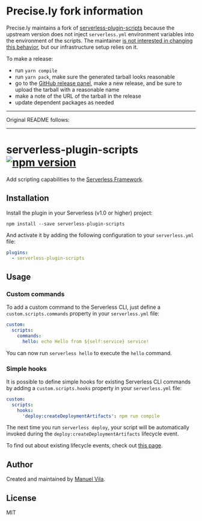 # Precise.ly fork information

Precise.ly maintains a fork of [serverless-plugin-scripts](https://github.com/mvila/serverless-plugin-scripts) because the upstream version does not inject `serverless.yml` environment variables into the environment of the scripts. The maintainer [is not interested in changing this behavior](https://github.com/mvila/serverless-plugin-scripts/pull/6), but our infrastructure setup relies on it.

To make a release:
- run `yarn compile`
- run `yarn pack`, make sure the generated tarball looks reasonable
- go to the [GitHub release panel](https://github.com/precisely/serverless-plugin-scripts/releases), make a new release, and be sure to upload the tarball with a reasonable name
- make a note of the URL of the tarball in the release
- update dependent packages as needed

---

Original README follows:

---

# serverless-plugin-scripts [![npm version](https://img.shields.io/npm/v/serverless-plugin-scripts.svg)](https://www.npmjs.com/package/serverless-plugin-scripts)

Add scripting capabilities to the [Serverless Framework](https://serverless.com/framework/).

## Installation

Install the plugin in your Serverless (v1.0 or higher) project:

```
npm install --save serverless-plugin-scripts
```

And activate it by adding the following configuration to your `serverless.yml` file:

```yaml
plugins:
  - serverless-plugin-scripts
```

## Usage

### Custom commands

To add a custom command to the Serverless CLI, just define a `custom.scripts.commands` property in your `serverless.yml` file:

```yaml
custom:
  scripts:
    commands:
      hello: echo Hello from ${self:service} service!
```

You can now run `serverless hello` to execute the `hello` command.

### Simple hooks

It is possible to define simple hooks for existing Serverless CLI commands by adding a `custom.scripts.hooks` property in your `serverless.yml` file:

```yaml
custom:
  scripts:
    hooks:
      'deploy:createDeploymentArtifacts': npm run compile
```

The next time you run `serverless deploy`, your script will be automatically invoked during the `deploy:createDeploymentArtifacts` lifecycle event.

To find out about existing lifecycle events, check out [this page](https://gist.github.com/HyperBrain/50d38027a8f57778d5b0f135d80ea406).

## Author

Created and maintained by [Manuel Vila](https://github.com/mvila).

## License

MIT
